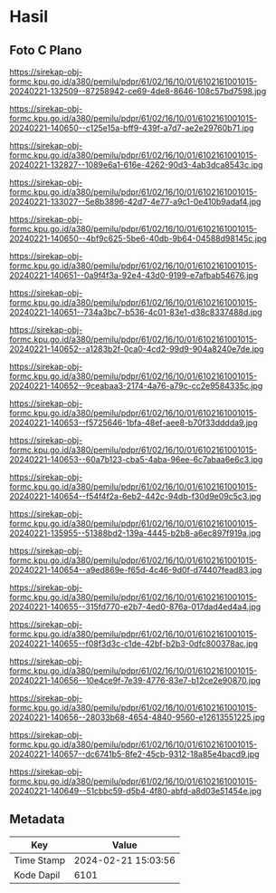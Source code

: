 # Hasil

## Foto C Plano

https://sirekap-obj-formc.kpu.go.id/a380/pemilu/pdpr/61/02/16/10/01/6102161001015-20240221-132509--87258942-ce69-4de8-8646-108c57bd7598.jpg

https://sirekap-obj-formc.kpu.go.id/a380/pemilu/pdpr/61/02/16/10/01/6102161001015-20240221-140650--c125e15a-bff9-439f-a7d7-ae2e29760b71.jpg

https://sirekap-obj-formc.kpu.go.id/a380/pemilu/pdpr/61/02/16/10/01/6102161001015-20240221-132827--1089e6a1-616e-4262-90d3-4ab3dca8543c.jpg

https://sirekap-obj-formc.kpu.go.id/a380/pemilu/pdpr/61/02/16/10/01/6102161001015-20240221-133027--5e8b3896-42d7-4e77-a9c1-0e410b9adaf4.jpg

https://sirekap-obj-formc.kpu.go.id/a380/pemilu/pdpr/61/02/16/10/01/6102161001015-20240221-140650--4bf9c625-5be6-40db-9b64-04588d98145c.jpg

https://sirekap-obj-formc.kpu.go.id/a380/pemilu/pdpr/61/02/16/10/01/6102161001015-20240221-140651--0a9f4f3a-92e4-43d0-9199-e7afbab54676.jpg

https://sirekap-obj-formc.kpu.go.id/a380/pemilu/pdpr/61/02/16/10/01/6102161001015-20240221-140651--734a3bc7-b536-4c01-83e1-d38c8337488d.jpg

https://sirekap-obj-formc.kpu.go.id/a380/pemilu/pdpr/61/02/16/10/01/6102161001015-20240221-140652--a1283b2f-0ca0-4cd2-99d9-904a8240e7de.jpg

https://sirekap-obj-formc.kpu.go.id/a380/pemilu/pdpr/61/02/16/10/01/6102161001015-20240221-140652--9ceabaa3-2174-4a76-a79c-cc2e9584335c.jpg

https://sirekap-obj-formc.kpu.go.id/a380/pemilu/pdpr/61/02/16/10/01/6102161001015-20240221-140653--f5725646-1bfa-48ef-aee8-b70f33dddda9.jpg

https://sirekap-obj-formc.kpu.go.id/a380/pemilu/pdpr/61/02/16/10/01/6102161001015-20240221-140653--60a7b123-cba5-4aba-96ee-6c7abaa6e6c3.jpg

https://sirekap-obj-formc.kpu.go.id/a380/pemilu/pdpr/61/02/16/10/01/6102161001015-20240221-140654--f54f4f2a-6eb2-442c-94db-f30d9e09c5c3.jpg

https://sirekap-obj-formc.kpu.go.id/a380/pemilu/pdpr/61/02/16/10/01/6102161001015-20240221-135955--51388bd2-139a-4445-b2b8-a6ec897f919a.jpg

https://sirekap-obj-formc.kpu.go.id/a380/pemilu/pdpr/61/02/16/10/01/6102161001015-20240221-140654--a9ed869e-f65d-4c46-9d0f-d74407fead83.jpg

https://sirekap-obj-formc.kpu.go.id/a380/pemilu/pdpr/61/02/16/10/01/6102161001015-20240221-140655--315fd770-e2b7-4ed0-876a-017dad4ed4a4.jpg

https://sirekap-obj-formc.kpu.go.id/a380/pemilu/pdpr/61/02/16/10/01/6102161001015-20240221-140655--f08f3d3c-c1de-42bf-b2b3-0dfc800378ac.jpg

https://sirekap-obj-formc.kpu.go.id/a380/pemilu/pdpr/61/02/16/10/01/6102161001015-20240221-140656--10e4ce9f-7e39-4776-83e7-b12ce2e90870.jpg

https://sirekap-obj-formc.kpu.go.id/a380/pemilu/pdpr/61/02/16/10/01/6102161001015-20240221-140656--28033b68-4654-4840-9560-e12613551225.jpg

https://sirekap-obj-formc.kpu.go.id/a380/pemilu/pdpr/61/02/16/10/01/6102161001015-20240221-140657--dc6741b5-8fe2-45cb-9312-18a85e4bacd9.jpg

https://sirekap-obj-formc.kpu.go.id/a380/pemilu/pdpr/61/02/16/10/01/6102161001015-20240221-140649--51cbbc59-d5b4-4f80-abfd-a8d03e51454e.jpg


## Metadata

| Key        | Value               |
| ---------- | ------------------- |
| Time Stamp | 2024-02-21 15:03:56 |
| Kode Dapil | 6101                |



